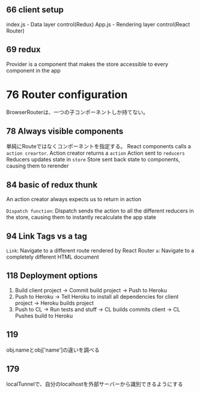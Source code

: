 ## 66 client setup

index.js - Data layer control(Redux)
App.js - Rendering layer control(React Router)
 
## 69 redux

Provider is a component that makes the store accessible to every component in the app

# 76 Router configuration
BrowserRouterは、一つの子コンポーネントしか持てない。

## 78 Always visible components
単純にRouteではなくコンポーネントを指定する。
React components calls a `action creartor`.
Action creator returns a `action`
Action sent to `reducers`
Reducers updates state in `store`
Store sent back state to components, causing them to rerender

## 84 basic of redux thunk
An action creator always expects us to return in action

`Dispatch function`: Dispatch sends the action to all the different reducers in the store, causing them to instantly recalculate the app state

## 94 Link Tags vs a tag

`Link`: Navigate to a different route rendered by React Router
`a`: Navigate to a completely different HTML document

## 118 Deployment options

1. Build client project -> Commit build project -> Push to Heroku
2. Push to Heroku -> Tell Heroku to install all dependencies for client project -> Heroku builds project
3. Push to CL -> Run tests and stuff -> CL builds commits client -> CL Pushes build to Heroku

## 119

obj.nameとobj['name']の違いを調べる

## 179

localTunnelで、自分のlocalhostを外部サーバーから識別できるようにする